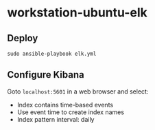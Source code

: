 # workstation-ubuntu-elk

## Deploy

```
sudo ansible-playbook elk.yml
```

## Configure Kibana

Goto `localhost:5601` in a web browser and select:
* Index contains time-based events
* Use event time to create index names
* Index pattern interval: daily
